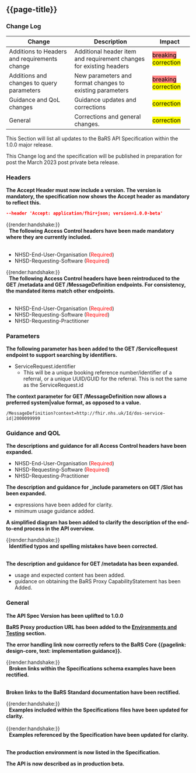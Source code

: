 ## {{page-title}}

### Change Log

| Change                                       | Description                                                         | Impact |
|----------------------------------------------|---------------------------------------------------------------------|--------|
| Additions to Headers and requirements change | Additional header item and requirement changes for existing headers |  <mark style="background-color: #ff8080">breaking</mark> <mark style="background-color: Yellow">correction</mark>      |
| Additions and changes to query parameters    | New parameters and format changes to existing parameters            |  <mark style="background-color: #ff8080">breaking</mark> <mark style="background-color: Yellow">correction</mark>      |
| Guidance and QoL changes                     | Guidance updates and corrections                                    |  <mark style="background-color: Yellow">correction</mark>      |
| General                                      | Corrections and general changes.                                    |  <mark style="background-color: Yellow">correction</mark>      |



This Section will list all updates to the BaRS API Specification within the 1.0.0 major release.

This Change log and the specification will be published in preparation for post the March 2023 post private beta release.

### Headers

**The Accept Header must now include a version. The version is mandatory, the specification now shows the Accept header as mandatory to reflect this.** 

```json
--header 'Accept: application/fhir+json; version=1.0.0-beta'
```

<div class="imgHandshake">{{render:handshake:}}</div> &nbsp; <b>The following Access Control headers have been made mandatory where they are currently included.</b></br></br>

* NHSD-End-User-Organisation (<span style="color:red">Required</span>)
* NHSD-Requesting-Software (<span style="color:red">Required</span>)

<div class="imgHandshake">{{render:handshake:}}</div> &nbsp; <b>The following Access Control headers have been reintroduced to the GET /metadata and GET /MessageDefinition endpoints. For consistency, the mandated items match other endpoints.</b></br></br>

* NHSD-End-User-Organisation (<span style="color:red">Required</span>)
* NHSD-Requesting-Software (<span style="color:red">Required</span>)
* NHSD-Requesting-Practitioner

### Parameters

**The following parameter has been added to the GET /ServiceRequest endpoint to support searching by identifiers.**

* ServiceRequest.identifier
    * This will be a unique booking reference number/identifier of a referral, or a unique UUID/GUID for the referral. This is not the same as the ServiceRequest.id

**The context parameter for GET /MessageDefinition now allows a preferred system|value format, as opposed to a value.**

    /MessageDefinition?context=http://fhir.nhs.uk/Id/dos-service-id|2000099999

### Guidance and QOL
**The descriptions and guidance for all Access Control headers have been expanded.**
* NHSD-End-User-Organisation (<span style="color:red">Required</span>)
* NHSD-Requesting-Software (<span style="color:red">Required</span>)
* NHSD-Requesting-Practitioner

**The description and guidance for _include parameters on GET /Slot has been expanded.**
* expressions have been added for clarity.
* minimum usage guidance added.

**A simplified diagram has been added to clarify the description of the end-to-end process in the API overview.**

<div class="imgHandshake">{{render:handshake:}}</div> &nbsp; <b>Identified typos and spelling mistakes have been corrected.</b></br></br>

**The description and guidance for GET /metadata has been expanded.**
* usage and expected content has been added.
* guidance on obtaining the BaRS Proxy CapabilityStatement has been Added.

### General

**The API Spec Version has been uplifted to 1.0.0**

**BaRS Proxy production URL has been added to the [Environments and Testing](https://digital.nhs.uk/developer/api-catalogue/booking-and-referral-fhir#api-description__environments-and-testing) section.**

**The error handling link now correctly refers to the BaRS Core {{pagelink: design-core, text: implementation guidance}}.**

<div class="imgHandshake">{{render:handshake:}}</div> &nbsp; <b>Broken links within the Specifications schema examples have been rectified.</b></br></br>

**Broken links to the BaRS Standard documentation have been rectified.**

<div class="imgHandshake">{{render:handshake:}}</div> &nbsp; <b>Examples included within the Specifications files have been updated for clarity.</b></br></br>

<div class="imgHandshake">{{render:handshake:}}</div> &nbsp; <b>Examples referenced by the Specification have been updated for clarity.</b></br></br>

**The production environment is now listed in the Specification.**

**The API is now described as in production beta.**
